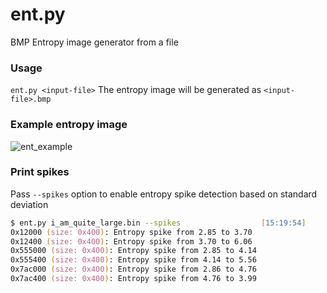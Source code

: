 # ent.py
BMP Entropy image generator from a file

### Usage
`ent.py <input-file>`
The entropy image will be generated as `<input-file>.bmp`

### Example entropy image
![ent_example](https://github.com/user-attachments/assets/1dfefdc7-0741-4fb6-81d5-cc236a2199d5)

### Print spikes
Pass `--spikes` option to enable entropy spike detection based on standard deviation 
```zsh
$ ent.py i_am_quite_large.bin --spikes                  [15:19:54]
0x12000 (size: 0x400): Entropy spike from 2.85 to 3.70
0x12400 (size: 0x400): Entropy spike from 3.70 to 6.06
0x555000 (size: 0x400): Entropy spike from 2.85 to 4.14
0x555400 (size: 0x400): Entropy spike from 4.14 to 5.56
0x7ac000 (size: 0x400): Entropy spike from 2.86 to 4.76
0x7ac400 (size: 0x400): Entropy spike from 4.76 to 3.99
```
